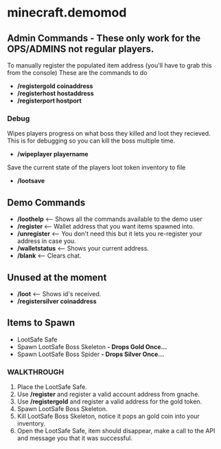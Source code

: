 # minecraft.demomod

## Admin Commands - These only work for the OPS/ADMINS not regular players.

To manually register the populated item address (you'll have to grab this from the console)
These are the commands to do 

* **/registergold coinaddress**
* **/registerhost hostaddress**
* **/registerport hostport**
  
### Debug  

Wipes players progress on what boss they killed and loot they recieved. This is for debugging so you can kill the boss multiple time.  
  
* **/wipeplayer playername**

Save the current state of the players loot token inventory to file

* **/lootsave**

## Demo Commands

* **/loothelp** <-- Shows all the commands available to the demo user
* **/register <playerwallet>** <-- Wallet address that you want items spawned into.
* **/unregister** <-- You don't need this but it lets you re-register your address in case you.
* **/walletstatus** <-- Shows your current address.
* **/blank** <-- Clears chat.

## Unused at the moment

* **/loot** <-- Shows id's received.
* **/registersilver coinaddress**

## Items to Spawn

* LootSafe Safe <Looks like an enderchest>
* Spawn LootSafe Boss Skeleton **- Drops Gold Once...** 
* Spawn LootSafe Boss Spider **- Drops Silver Once...**

### WALKTHROUGH

1. Place the LootSafe Safe.
2. Use **/register** and register a valid account address from gnache.
3. Use **/registergold** and register a valid address for the gold token. 
3. Spawn LootSafe Boss Skeleton.
4. Kill LootSafe Boss Skeleton, notice it pops an gold coin into your inventory.
5. Open the LootSafe Safe, item should disappear, make a call to the API and message you that it was successful.
